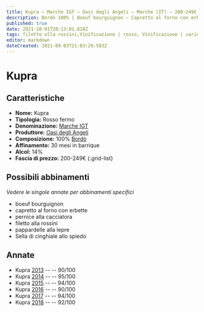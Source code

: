 ```yaml
---
title: Kupra – Marche IGT – Oasi degli Angeli – Marche (IT) – 200-249€ – 3★-5★
description: Bordò 100% | Boeuf bourguignon – Capretto al forno con erbette – Pernice alla cacciatora – Filetto alla rossini – Pappardelle alla lepre – Sella di cinghiale allo spiedo
published: true
date: 2021-10-01T20:13:01.818Z
tags: filetto alla rossini,Vinificazione | rosso, Vinificazione | varietale, marche, Valutazioni | 5 stelle, bordò, boeuf bourguignon, capretto al forno con erbette, pernice alla cacciatora, pappardelle alla lepre, Sella di cinghiale allo spiedo, Prezzi | 200-249€
editor: markdown
dateCreated: 2021-09-03T21:03:29.503Z
---
```


# Kupra

## Caratteristiche
- **Nome:** Kupra
- **Tipologia:** Rosso fermo
- **Denominazione:** [Marche IGT](/denominazioni/Italia/Marche/IGT/Kupra)
- **Produttore:** [Oasi degli Angeli](/produttori/Italia/Marche/Oasi-degli-Angeli) 
- **Composizione:** 100% [Bordò](/vitigni/Italia/bacca-nera/bordo)
- **Affinamento:** 30 mesi in barrique
- **Alcol:** 14%
- **Fascia di prezzo:** 200-249€
{.grid-list}



## Possibili abbinamenti
*Vedere le singole annate per abbinamenti specifici*

- boeuf bourguignon
- capretto al forno con erbette
- pernice alla cacciatora
- filetto alla rossini
- pappardelle alla lepre
- Sella di cinghiale allo spiedo

## Annate
- Kupra [2013](/vini/Italia/Marche/Oasi-degli-Angeli/Kupra/2013) -- <span class="star-4"></span> -- 90/100
- Kupra [2014](/vini/Italia/Marche/Oasi-degli-Angeli/Kupra/2014) -- <span class="star-5"></span> -- 95/100
- Kupra [2015](/vini/Italia/Marche/Oasi-degli-Angeli/Kupra/2015) -- <span class="star-5"></span> -- 94/100
- Kupra [2016](/vini/Italia/Marche/Oasi-degli-Angeli/Kupra/2016) -- <span class="star-4"></span> -- 90/100
- Kupra [2017](/vini/Italia/Marche/Oasi-degli-Angeli/Kupra/2017) -- <span class="star-5"></span> -- 94/100
- Kupra [2018](/vini/Italia/Marche/Oasi-degli-Angeli/Kupra/2018) -- <span class="star-5"></span> -- 92/100



